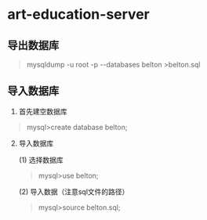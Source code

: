 # art-education-server

## 导出数据库
> mysqldump -u root -p --databases belton >belton.sql

## 导入数据库
1. 首先建空数据库
> mysql>create database belton;

2. 导入数据库

    (1) 选择数据库
    > mysql>use belton;

    (2) 导入数据（注意sql文件的路径）
    > mysql>source belton.sql;
